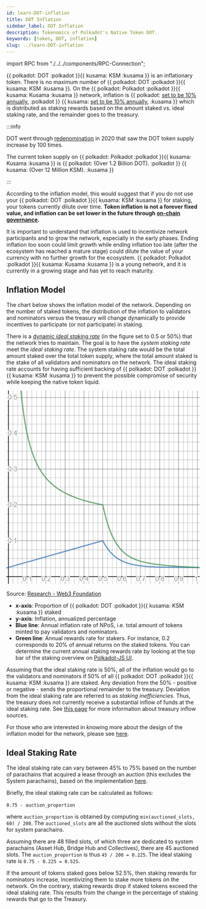 ```yaml
---
id: learn-DOT-inflation
title: DOT Inflation
sidebar_label: DOT Inflation
description: Tokenomics of Polkadot's Native Token DOT.
keywords: [token, DOT, inflation]
slug: ../learn-DOT-inflation
---
```


import RPC from "./../../components/RPC-Connection";

{{ polkadot: DOT :polkadot }}{{ kusama: KSM :kusama }} is an inflationary token. There is no maximum
number of {{ polkadot: DOT :polkadot }}{{ kusama: KSM :kusama }}. On the
{{ polkadot: Polkadot :polkadot }}{{ kusama: Kusama :kusama }} network, inflation is
{{ polkadot: [set to be 10% annually](https://github.com/paritytech/polkadot/blob/756ccc35e93d1a78e3c71a0e67ae4da5f1d09f69/runtime/polkadot/src/lib.rs#L576), :polkadot }}
{{ kusama: [set to be 10% annually](https://github.com/paritytech/polkadot/blob/756ccc35e93d1a78e3c71a0e67ae4da5f1d09f69/runtime/kusama/src/lib.rs#L535), :kusama }}
which is distributed as staking rewards based on the amount staked vs. ideal staking rate, and the remainder goes to the treasury.

:::info

DOT went through [redenomination](./learn-redenomination.md) in 2020 that saw the DOT token supply
increase by 100 times.

The current token supply on {{ polkadot: Polkadot :polkadot }}{{ kusama: Kusama :kusama }} is
{{ polkadot: <RPC network="polkadot" path="query.balances.totalIssuance" defaultValue={12230666300429914781} filter="humanReadable"/> (Over 1.2 Billion DOT). :polkadot }}
{{ kusama: <RPC network="kusama" path="query.balances.totalIssuance" defaultValue={12619256191792480093} filter="humanReadable"/> (Over 12 Million KSM). :kusama }}

:::

According to the inflation model, this would suggest that if you do not use your
{{ polkadot: DOT :polkadot }}{{ kusama: KSM :kusama }} for staking, your tokens currently dilute
over time. **Token inflation is not a forever fixed value, and inflation can be set lower in the
future through [on-chain governance](./learn-polkadot-opengov.md).**

It is important to understand that inflation is used to incentivize network participants and to grow
the network, especially in the early phases. Ending inflation too soon could limit growth while
ending inflation too late (after the ecosystem has reached a mature stage) could dilute the value of
your currency with no further growth for the ecosystem.
{{ polkadot: Polkadot :polkadot }}{{ kusama: Kusama :kusama }} is a young network, and it is
currently in a growing stage and has yet to reach maturity.

## Inflation Model

The chart below shows the inflation model of the network. Depending on the number of staked tokens,
the distribution of the inflation to validators and nominators versus the treasury will change
dynamically to provide incentives to participate (or not participate) in staking.

There is a [dynamic _ideal staking rate_](#ideal-staking-rate) (in the figure set to 0.5 or 50%)
that the network tries to maintain. The goal is to have the _system staking rate_ meet the _ideal
staking rate_. The system staking rate would be the total amount staked over the total token supply,
where the total amount staked is the stake of all validators and nominators on the network. The
ideal staking rate accounts for having sufficient backing of {{ polkadot: DOT :polkadot }}
{{ kusama: KSM :kusama }} to prevent the possible compromise of security while keeping the native
token liquid.

![staking](../assets/NPoS/staking-rate-with-parachains.png)

<p style={{textAlign:"center"}}>Source: <a href="https://w3f-research.readthedocs.io/en/latest/polkadot/overview/2-token-economics.html">Research - Web3 Foundation</a></p>

- **x-axis**: Proportion of {{ polkadot: DOT :polkadot }}{{ kusama: KSM :kusama }} staked
- **y-axis**: Inflation, annualized percentage
- **Blue line**: Annual inflation rate of NPoS, i.e. total amount of tokens minted to pay validators
  and nominators.
- **Green line**: Annual rewards rate for stakers. For instance, 0.2 corresponds to 20% of annual
  returns on the staked tokens. You can determine the current annual staking rewards rate by looking
  at the top bar of the staking overview on
  [Polkadot-JS UI](https://polkadot.js.org/apps/#/staking).

Assuming that the ideal staking rate is 50%, all of the inflation would go to the validators and
nominators if 50% of all {{ polkadot: DOT :polkadot }}{{ kusama: KSM :kusama }} are staked. Any
deviation from the 50% - positive or negative - sends the proportional remainder to the treasury.
Deviation from the ideal staking rate are referred to as _staking inefficiencies_. Thus, the
treasury does not currently receive a substantial inflow of funds at the ideal staking rate. See
[this page](./learn-polkadot-opengov-treasury.md) for more information about treasury inflow
sources.

For those who are interested in knowing more about the design of the inflation model for the
network, please see [here](https://research.web3.foundation/Polkadot/overview/token-economics).

## Ideal Staking Rate

The ideal staking rate can vary between 45% to 75% based on the number of parachains that acquired a
lease through an auction (this excludes the System parachains), based on the implementation
[here](https://github.com/paritytech/polkadot-sdk/blob/cd901764a52edc04a6d22bea3a526def593ab2a7/polkadot/runtime/common/src/impls.rs#L80).

Briefly, the ideal staking rate can be calculated as follows:

`0.75 - auction_proportion`

where `auction_proportion` is obtained by computing `min(auctioned_slots, 60) / 200`. The
`auctioned_slots` are all the auctioned slots without the slots for system parachains.

Assuming there are 48 filled slots, of which three are dedicated to system parachains (Asset Hub,
Bridge Hub and Collectives), there are 45 auctioned slots. The `auction_proportion` is thus
`45 / 200 = 0.225`. The ideal staking rate is `0.75 - 0.225 = 0.525`.

If the amount of tokens staked goes below 52.5%, then staking rewards for nominators increase,
incentivizing them to stake more tokens on the network. On the contrary, staking rewards drop if
staked tokens exceed the ideal staking rate. This results from the change in the percentage of
staking rewards that go to the Treasury.
